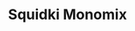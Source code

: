 ---
slug: squidki-monomix
title: Squidki Monomix
description: "Squidki Monomix is an exciting online game. Play for free directly in your browser!"
icon: /images/new_mods/Sprunki Monomix.png
url: https://wowtbc.net/sprunkin/monomix/index.html
previewImage: /images/new_mods/Sprunki Monomix.png
type: new mods

# SEO配置
seo:
  title: "Squidki Monomix - Play Free Online Game | Fun Browser Games"
  description: "Squidki Monomix - Play this fun online game for free in your browser. No download required!"
  ogImage: "/images/new_mods/Sprunki Monomix.png"
  keywords: "squidki-monomix, online game, browser game, free game, new mods game, play online"

videoUrls:
  - https://www.youtube.com/embed/example1
  - https://www.youtube.com/embed/example2

whyPlay:
  title: "Why Play Squidki Monomix?"
  items:
    - "Immersive Gameplay: Squidki Monomix offers an engaging and immersive gaming experience that will keep you entertained for hours"
    - "Challenging Levels: Test your skills with increasingly difficult challenges and obstacles"
    - "Beautiful Graphics: Enjoy stunning visuals and smooth animations that bring the game world to life"
    - "Regular Updates: New content and features are added regularly to keep the game fresh and exciting"
    - "Free to Play: Experience all the fun without spending a penny"
    - "Community Features: Connect with other players, share strategies, and compete for high scores"
    - "Cross-Platform: Play on any device with a web browser, no downloads required"

features:
  title: "Key Features of Squidki Monomix"
  image: "/images/new_mods/Sprunki Monomix.png"
  items:
    - "Intuitive Controls: Easy to learn controls make Squidki Monomix accessible for players of all skill levels"
    - "Multiple Game Modes: Enjoy various gameplay options that provide different challenges and experiences"
    - "Character Customization: Personalize your gaming experience with unique characters and items"
    - "Achievement System: Complete special tasks to earn rewards and recognition"
    - "Leaderboards: Compete with players worldwide and see who can achieve the highest scores"

characteristics:
  title: "Game Characteristics"
  image: "/images/new_mods/Sprunki Monomix.png"
  items:
    - "Genre: New mods game with elements of strategy and skill"
    - "Difficulty: Suitable for both casual gamers and those seeking a challenge"
    - "Play Time: Quick sessions or extended gameplay, depending on your preference"
    - "Art Style: Vibrant and engaging visuals that enhance the gaming experience"
    - "Sound Design: Immersive audio that complements the gameplay perfectly"

info: "Squidki Monomix is an exciting online game that offers players a unique and engaging gaming experience. With its intuitive controls, stunning visuals, and challenging gameplay, Squidki Monomix provides hours of entertainment for players of all ages and skill levels. Whether you're looking for a quick gaming session during a break or an extended play session, Squidki Monomix delivers an immersive experience that will keep you coming back for more. The game features multiple levels of increasing difficulty, ensuring that players are constantly challenged as they progress. With regular updates adding new content and features, Squidki Monomix remains fresh and exciting, providing endless entertainment options for its growing community of players."

howToPlayIntro: "Welcome to Squidki Monomix! This guide will walk you through the basics and help you master the game. Whether you're a beginner or looking to improve your skills, these tips and instructions will enhance your gaming experience."

howToPlaySteps:
  - title: "Getting Started"
    description: "Begin your Squidki Monomix adventure by familiarizing yourself with the controls. Use your keyboard or mouse to navigate through the game interface. The tutorial will guide you through the basic mechanics and help you understand the objectives."
  - title: "Understanding the Objectives"
    description: "In Squidki Monomix, your main goal is to progress through levels by completing specific objectives. Each level presents unique challenges that require different strategies and approaches."
  - title: "Mastering the Controls"
    description: "Practice using the controls to improve your precision and reaction time. Squidki Monomix requires quick reflexes and strategic thinking to overcome obstacles and defeat opponents."
  - title: "Utilizing Power-ups"
    description: "Collect power-ups throughout the game to enhance your abilities and overcome difficult challenges. Each power-up offers unique advantages that can be crucial for success."
  - title: "Developing Strategies"
    description: "As you progress in Squidki Monomix, develop effective strategies for different scenarios. Analyze patterns, anticipate challenges, and adapt your approach to maximize your performance."

faq:
  title: "Frequently Asked Questions about Squidki Monomix"
  items:
    - question: "Is Squidki Monomix free to play?"
      answer: "Yes, Squidki Monomix is completely free to play directly in your web browser. No downloads or purchases are required to enjoy the full game experience."
    - question: "Can I play Squidki Monomix on mobile devices?"
      answer: "Yes, Squidki Monomix is optimized for both desktop and mobile play. You can enjoy the game on any device with a web browser and internet connection."
    - question: "Are there any in-game purchases?"
      answer: "While Squidki Monomix is free to play, there may be optional in-game purchases available for cosmetic items or additional features that don't affect core gameplay."
    - question: "How often is Squidki Monomix updated?"
      answer: "The developers regularly update Squidki Monomix with new content, features, and improvements based on player feedback and game performance."
    - question: "Can I play Squidki Monomix offline?"
      answer: "Currently, Squidki Monomix requires an internet connection to play as it's a browser-based online game."
    - question: "Is Squidki Monomix suitable for children?"
      answer: "Yes, Squidki Monomix is designed to be family-friendly and suitable for players of all ages."
    - question: "How do I report bugs or issues?"
      answer: "If you encounter any problems while playing Squidki Monomix, you can report them through the game's support page or contact the developers directly through their website."
    - question: "Still Have Questions?"
      answer: "If you have additional questions about Squidki Monomix that aren't covered in this FAQ, please visit our support center or contact our customer service team for assistance."
---